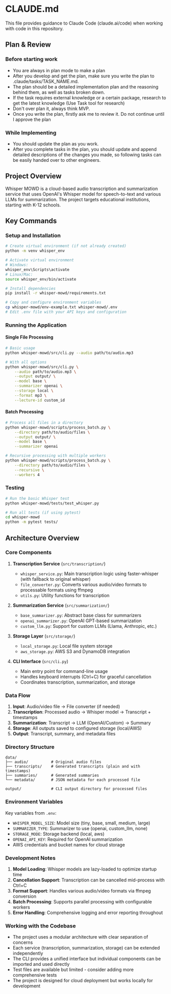 # CLAUDE.md

This file provides guidance to Claude Code (claude.ai/code) when working with code in this repository.

## Plan & Review

### Before starting work
- You are always in plan mode to make a plan
- After you develop and get the plan, make sure you write the plan to .claude/tasks/TASK_NAME.md.
- The plan should be a detailed implementation plan and the reasoning behind them, as well as tasks broken down. 
- If the task requires external knowledge or a certain package, research to get the latest knowledge (Use Task tool for research)
- Don't over plan it, always think MVP.
- Once you write the plan, firstly ask me to review it. Do not continue until I approve the plan 

### While Implementing
- You should update the plan as you work.
- After you complete tasks in the plan, you should update and append detailed descriptions of the changes you made, so following tasks can be easily handed over to other engineers.

## Project Overview

Whisper MOWD is a cloud-based audio transcription and summarization service that uses OpenAI's Whisper model for speech-to-text and various LLMs for summarization. The project targets educational institutions, starting with K-12 schools.

## Key Commands

### Setup and Installation
```bash
# Create virtual environment (if not already created)
python -m venv whisper_env

# Activate virtual environment
# Windows:
whisper_env\Scripts\activate
# Linux/Mac:
source whisper_env/bin/activate

# Install dependencies
pip install -r whisper-mowd/requirements.txt

# Copy and configure environment variables
cp whisper-mowd/env-example.txt whisper-mowd/.env
# Edit .env file with your API keys and configuration
```

### Running the Application

#### Single File Processing
```bash
# Basic usage
python whisper-mowd/src/cli.py --audio path/to/audio.mp3

# With all options
python whisper-mowd/src/cli.py \
    --audio path/to/audio.mp3 \
    --output output/ \
    --model base \
    --summarizer openai \
    --storage local \
    --format mp3 \
    --lecture-id custom_id
```

#### Batch Processing
```bash
# Process all files in a directory
python whisper-mowd/scripts/process_batch.py \
    --directory path/to/audio/files \
    --output output/ \
    --model base \
    --summarizer openai

# Recursive processing with multiple workers
python whisper-mowd/scripts/process_batch.py \
    --directory path/to/audio/files \
    --recursive \
    --workers 4
```

### Testing
```bash
# Run the basic Whisper test
python whisper-mowd/tests/test_whisper.py

# Run all tests (if using pytest)
cd whisper-mowd
python -m pytest tests/
```

## Architecture Overview

### Core Components

1. **Transcription Service** (`src/transcription/`)
   - `whisper_service.py`: Main transcription logic using faster-whisper (with fallback to original whisper)
   - `file_converter.py`: Converts various audio/video formats to processable formats using ffmpeg
   - `utils.py`: Utility functions for transcription

2. **Summarization Service** (`src/summarization/`)
   - `base_summarizer.py`: Abstract base class for summarizers
   - `openai_summarizer.py`: OpenAI GPT-based summarization
   - `custom_llm.py`: Support for custom LLMs (Llama, Anthropic, etc.)

3. **Storage Layer** (`src/storage/`)
   - `local_storage.py`: Local file system storage
   - `aws_storage.py`: AWS S3 and DynamoDB integration

4. **CLI Interface** (`src/cli.py`)
   - Main entry point for command-line usage
   - Handles keyboard interrupts (Ctrl+C) for graceful cancellation
   - Coordinates transcription, summarization, and storage

### Data Flow

1. **Input**: Audio/video file → File converter (if needed)
2. **Transcription**: Processed audio → Whisper model → Transcript + timestamps
3. **Summarization**: Transcript → LLM (OpenAI/Custom) → Summary
4. **Storage**: All outputs saved to configured storage (local/AWS)
5. **Output**: Transcript, summary, and metadata files

### Directory Structure

```
data/
├── audio/          # Original audio files
├── transcripts/    # Generated transcripts (plain and with timestamps)
├── summaries/      # Generated summaries
└── metadata/       # JSON metadata for each processed file

output/             # CLI output directory for processed files
```

### Environment Variables

Key variables from `.env`:
- `WHISPER_MODEL_SIZE`: Model size (tiny, base, small, medium, large)
- `SUMMARIZER_TYPE`: Summarizer to use (openai, custom_llm, none)
- `STORAGE_MODE`: Storage backend (local, aws)
- `OPENAI_API_KEY`: Required for OpenAI summarization
- AWS credentials and bucket names for cloud storage

### Development Notes

1. **Model Loading**: Whisper models are lazy-loaded to optimize startup time
2. **Cancellation Support**: Transcription can be cancelled mid-process with Ctrl+C
3. **Format Support**: Handles various audio/video formats via ffmpeg conversion
4. **Batch Processing**: Supports parallel processing with configurable workers
5. **Error Handling**: Comprehensive logging and error reporting throughout

### Working with the Codebase

- The project uses a modular architecture with clear separation of concerns
- Each service (transcription, summarization, storage) can be extended independently
- The CLI provides a unified interface but individual components can be imported and used directly
- Test files are available but limited - consider adding more comprehensive tests
- The project is designed for cloud deployment but works locally for development
